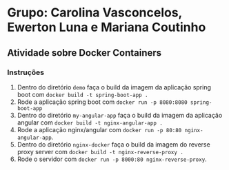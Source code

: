 # Grupo: Carolina Vasconcelos, Ewerton Luna e Mariana Coutinho

## Atividade sobre Docker Containers
### Instruções
1.  Dentro do diretório `demo` faça o build da imagem da aplicação spring boot com `docker build -t spring-boot-app .`
2. Rode a aplicação spring boot com `docker run -p 8080:8080 spring-boot-app`
3. Dentro do diretório `my-angular-app` faça o build da imagem da aplicação angular com `docker build -t nginx-angular-app .`
4. Rode a aplicação nginx/angular com `docker run -p 80:80 nginx-angular-app`.
5. Dentro do diretório `nginx-docker` faça o build da imagem do reverse proxy server com `docker build -t nginx-reverse-proxy .`
6. Rode o servidor com `docker run -p 8000:80 nginx-reverse-proxy`.
